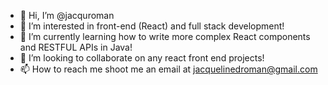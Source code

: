 - 👋 Hi, I’m @jacquroman
- 👀 I’m interested in front-end (React) and full stack development!
- 🌱 I’m currently learning how to write more complex React components and RESTFUL APIs in Java!
- 💞️ I’m looking to collaborate on any react front end projects!
- 📫 How to reach me shoot me an email at jacquelinedroman@gmail.com

<!---
jacquroman/jacquroman is a ✨ special ✨ repository because its `README.md` (this file) appears on your GitHub profile.
You can click the Preview link to take a look at your changes.
--->
